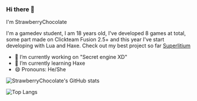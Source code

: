 ### Hi there 👋

I'm StrawberryChocolate

I'm a gamedev student, I am 18 years old, I've developed 8 games at total, some part made on Clickteam Fusion 2.5+ and this year I've start developing with Lua and Haxe.
Check out my best project so far [Superlitium](https://github.com/Litium-org/SuperLitium)

- 🔭 I’m currently working on "Secret engine XD"
- 🌱 I’m currently learning Haxe
- 😄 Pronouns: He/She

![StrawberryChocolate's GitHub stats](https://github-readme-stats.vercel.app/api?username=doge2dev&show_icons=true&theme=synthwave)

![Top Langs](https://github-readme-stats.vercel.app/api/top-langs/?username=doge2dev&theme=synthwave)
